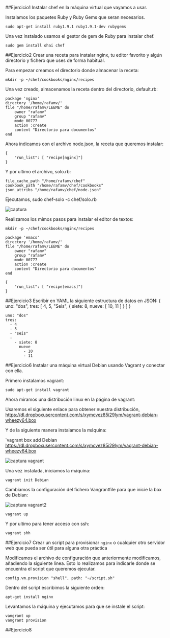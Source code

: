 ##Ejercicio1
Instalar chef en la máquina virtual que vayamos a usar.

Instalamos los paquetes Ruby y Ruby Gems que seran necesarios.

  	sudo apt-get install ruby1.9.1 ruby1.9.1-dev rubygems
  
Una vez instalado usamos el gestor de gem de Ruby para instalar chef.

  	sudo gem install ohai chef

##Ejercicio2
Crear una receta para instalar nginx, tu editor favorito y algún directorio y fichero que uses de forma habitual.

Para empezar creamos el directorio donde almacenar la receta:

	mkdir -p ~/chef/cookbooks/nginx/recipes

Una vez creado, almacenamos la receta dentro del directorio, default.rb:

```
package 'nginx'
directory '/home/rafamv/'
file "/home/rafamv/LEEME" do
	owner "rafamv"
	group "rafamv"
	mode 00777
	action :create
	content "Directorio para documentos"
end
```

Ahora indicamos con el archivo node.json, la receta que queremos instalar:

```
{
	"run_list": [ "recipe[nginx]"]
}
```

Y por ultimo el archivo, solo.rb:

```
file_cache_path "/home/rafamv/chef"
cookbook_path "/home/rafamv/chef/cookbooks"
json_attribs "/home/rafamv/chef/node.json"
```

Ejecutamos, sudo chef-solo -c chef/solo.rb

![captura](https://dl.dropbox.com/s/u8o5n539jvqcls2/nginx2.png)

Realizamos los mimos pasos para instalar el editor de textos:

	mkdir -p ~/chef/cookbooks/nginx/recipes

```
package 'emacs'
directory '/home/rafamv/'
file "/home/rafamv/LEEME" do
	owner "rafamv"
	group "rafamv"
	mode 00777
	action :create
	content "Directorio para documentos"
end
```

```
{
	"run_list": [ "recipe[emacs]"]
}
```

##Ejercicio3
Escribir en YAML la siguiente estructura de datos en JSON: { uno: &quot;dos&quot;,
  tres: [ 4, 5, &quot;Seis&quot;, { siete: 8, nueve: [ 10, 11 ] } ] }

```
uno: "dos"
tres:
  - 4
  - 5
  - "seis"
  -
    - siete: 8
      nueve
        - 10
        - 11
```

##Ejercicio6
Instalar una máquina virtual Debian usando Vagrant y conectar con ella.

Primero instalamos vagrant:

	sudo apt-get install vagrant

Ahora miramos una distribución linux en la página de vagrant:

Usaremos el siguiente enlace para obtener nuestra distribución, https://dl.dropboxusercontent.com/s/xymcvez85i29lym/vagrant-debian-wheezy64.box

Y de la siguiente manera instalamos la máquina:

`vagrant box add Debian https://dl.dropboxusercontent.com/s/xymcvez85i29lym/vagrant-debian-wheezy64.box

![captura vagrant](https://dl.dropbox.com/s/hielloc5zlub0r2/vagrant.png)

Una vez instalada, iniciamos la máquina:

	vagrant init Debian

Cambiamos la configuración del fichero Vangrantfile para que inicie la box de Debian:

![captura vagrant2](https://dl.dropbox.com/s/vgwjmpbz9fuqh0d/vagrant3.png)

	vagrant up

Y por ultimo para tener acceso con ssh:

	vagrant shh

##Ejercicio7
Crear un script para provisionar `nginx` o cualquier otro servidor web que pueda ser útil para alguna otra práctica

Modificamos el archivo de configuración que anteriormente modificamos, añadiendo la siguiente linea. Esto lo realizamos para indicarle donde se encuentra el script que queremos ejecutar.

	config.vm.provision "shell", path: "~/script.sh"

Dentro del script escribimos la siguiente orden:
 
 	apt-get install nginx

Levantamos la máquina y ejecutamos para que se instale el script:

	vangrant up
	vangrant provision

##Ejercicio8



